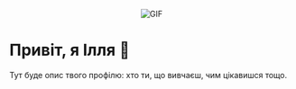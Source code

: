 <p align="center">
  <img src="https://gifer.com/ru/gifs/pixel" alt="GIF" />
</p>

# Привіт, я Ілля 👋

Тут буде опис твого профілю: хто ти, що вивчаєш, чим цікавишся тощо.

